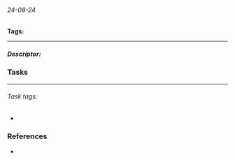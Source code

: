 ###### 24-08-24
**Tags:**
___
##### Descriptor: 

### Tasks
___
###### *Task tags:*
- 
### References
- 